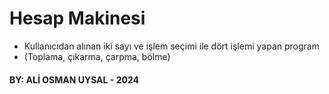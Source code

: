 # Hesap Makinesi

* Kullanıcıdan alınan iki sayı ve işlem seçimi ile dört işlemi yapan program
* (Toplama, çıkarma, çarpma, bölme)


#### BY: ALİ OSMAN UYSAL - 2024